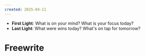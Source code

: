 ```yaml
---
created: 2025-04-11
---
```


- **First Light**: What is on your mind? What is your focus today?
- **Last Light**: What were wins today? What's on tap for tomorrow?

# Freewrite








